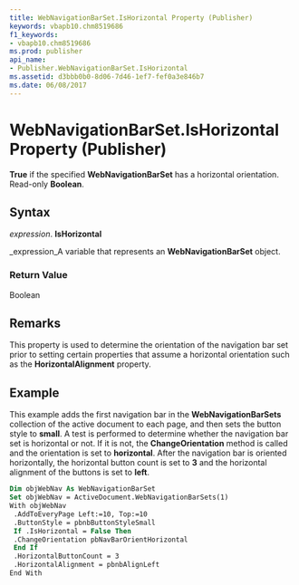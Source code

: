 ```yaml
---
title: WebNavigationBarSet.IsHorizontal Property (Publisher)
keywords: vbapb10.chm8519686
f1_keywords:
- vbapb10.chm8519686
ms.prod: publisher
api_name:
- Publisher.WebNavigationBarSet.IsHorizontal
ms.assetid: d3bbb0b0-8d06-7d46-1ef7-fef0a3e846b7
ms.date: 06/08/2017
---
```



# WebNavigationBarSet.IsHorizontal Property (Publisher)

 **True** if the specified **WebNavigationBarSet** has a horizontal orientation. Read-only **Boolean**.


## Syntax

 _expression_. **IsHorizontal**

 _expression_A variable that represents an **WebNavigationBarSet** object.


### Return Value

Boolean


## Remarks

This property is used to determine the orientation of the navigation bar set prior to setting certain properties that assume a horizontal orientation such as the **HorizontalAlignment** property.


## Example

This example adds the first navigation bar in the **WebNavigationBarSets** collection of the active document to each page, and then sets the button style to **small**. A test is performed to determine whether the navigation bar set is horizontal or not. If it is not, the **ChangeOrientation** method is called and the orientation is set to **horizontal**. After the navigation bar is oriented horizontally, the horizontal button count is set to **3** and the horizontal alignment of the buttons is set to **left**.


```vb
Dim objWebNav As WebNavigationBarSet 
Set objWebNav = ActiveDocument.WebNavigationBarSets(1) 
With objWebNav 
 .AddToEveryPage Left:=10, Top:=10 
 .ButtonStyle = pbnbButtonStyleSmall 
 If .IsHorizontal = False Then 
 .ChangeOrientation pbNavBarOrientHorizontal 
 End If 
 .HorizontalButtonCount = 3 
 .HorizontalAlignment = pbnbAlignLeft 
End With
```


